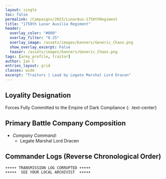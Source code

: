 ```yaml
---
layout: single
toc: false
permalink: /Campaigns/2023/LunarAux-1750thRegiment
title: "1750th Lunar Auxilia Regiment"
header:
  overlay_color: "#000"
  overlay_filter: "0.25"
  overlay_image: /assets/images/banners/Generic_Chaos.png
  show_overlay_excerpt: False
  teaser: /assets/images/banners/Generic_Chaos.png
tags: [army_profile, traitor]
author: Ian C
entries_layout: grid
classes: wide
excerpt: "Traitors | Lead by Legate Marshal Lord Dracen"
---
```


## Loyality Designation
Forces Fully Committed to the Empire of Dark Compliance
{: .text-center}

## Primary Battle Company Composition
- *Company Command:* 
  - Legate Marshal Lord Dracen

## Commander Logs (Reverse Chronological Order)

```
+++++ TRANSMISSION LOG CORRUPTED +++++
+++++  SEE YOUR LOCAL ARCHIVIST  +++++
```